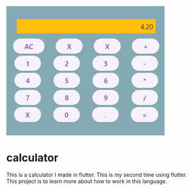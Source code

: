 ![Calculator Sample Image](assets/Screenshots/Calculator_Sample.png)
# calculator

This is a calculator I made in flutter. This is my second time using flutter. This project is to learn more about how to work in this language.